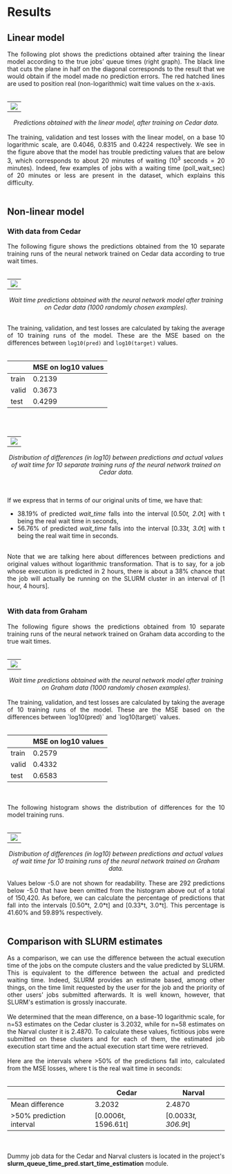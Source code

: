 # Results


## Linear model

<div align="justify">
The following plot shows the predictions obtained after training the linear model according to the true jobs’ queue times (right graph). The black line that cuts the plane in half on the diagonal corresponds to the result that we would obtain if the model made no prediction errors. The red hatched lines are used to position real (non-logarithmic) wait time values on the x-axis.
<br></br>
<div align="center">
 <table>
  <tr>
   <td><img src="../results/plots/predictions_plot_all_linear.png">
   </td>
  </tr>
 </table>
 <i>Predictions obtained with the linear model, after training on Cedar data.
 </i>
</div>
<br>
The training, validation and test losses with the linear model, on a base 10 logarithmic scale, are 0.4046, 0.8315 and 0.4224 respectively. We see in the figure above that the model has trouble predicting values that are below 3, which corresponds to about 20 minutes of waiting (10<sup>3</sup> seconds = 20 minutes). Indeed, few examples of jobs with a waiting time (poll_wait_sec) of 20 minutes or less are present in the dataset, which explains this difficulty.
<br></br>
</div>

## Non-linear model


### With data from Cedar

<div align="justify">The following figure shows the predictions obtained from the 10 separate training runs of the neural network trained on Cedar data according to true wait times.
<br></br>
<div align="center">
 <table>
  <tr>
   <td><img src="../results/plots/predictions_plot_1000_7NN.png">
   </td>
  </tr>
 </table>
 <i>Wait time predictions obtained with the neural network model after training on Cedar data (1000 randomly chosen examples).
 </i>
</div>
<br>

The training, validation, and test losses are calculated by taking the average of 10 training runs of the model. These are the MSE based on the differences between `log10(pred)` and `log10(target)` values.
<br><br>
<div align="center">
 
| | MSE on log10 values |
|-|---------------------|
|train| 0.2139 |
|valid| 0.3673 |
|test|  0.4299 |

</div>
<br></br>
<div align="center">
 <table>
  <tr>
   <td><img src="../results/plots/error_distribution_7NN.png">
   </td>
  </tr>
 </table>
 <i>Distribution of differences (in log10) between predictions and actual values of wait time for 10 separate training runs
 of the neural network trained on Cedar data.
 </i>
</div>
<br><br>

If we express that in terms of our original units of time, we have that:

- 38.19% of predicted *wait_time* falls into the interval [0.50*t, 2.0*t] with t being the real wait time in seconds,
- 56.76% of predicted *wait_time* falls into the interval [0.33*t, 3.0*t] with t being the real wait time in seconds.

<br>
Note that we are talking here about differences between predictions and original values without logarithmic transformation. That is to say, for a job whose execution is predicted in 2 hours, there is about a 38% chance that the job will actually be running on the SLURM cluster in an interval of [1 hour, 4 hours].
<br><br>
</div>

### With data from Graham

<div align="justify">The following figure shows the predictions obtained from 10 separate training runs of the neural network trained on Graham data according to the true wait times.
<br><br>
<div align="center">
 <table>
  <tr>
   <td><img src="../results/plots/predictions_plot_1000_6NN.png">
   </td>
  </tr>
 </table>
 <i>Wait time predictions obtained with the neural network model after training on Graham data (1000 randomly chosen examples).
 </i>
</div>
<br>
The training, validation, and test losses are calculated by taking the average of 10 training runs of the model. These are the MSE based on the differences between `log10(pred)` and `log10(target)` values.
<br><br>
<div align="center">
 
| | MSE on log10 values |
|-|---------------------|
|train| 0.2579 |
|valid| 0.4332 |
|test|  0.6583 |

</div>
<br></br>
The following histogram shows the distribution of differences for the 10 model training runs.
<br><br>
<div align="center">
 <table>
  <tr>
   <td><img src="../results/plots/error_distribution_6NN.png">
   </td>
  </tr>
 </table>
 <i>Distribution of differences (in log10) between predictions and actual values of wait time for 10 training runs of the neural network trained on Graham data.
 </i>
</div>
<br>
Values below -5.0 are not shown for readability. These are 292 predictions below -5.0 that have been omitted from the histogram above out of a total of 150,420. As before, we can calculate the percentage of predictions that fall into the intervals [0.50*t, 2.0*t] and [0.33*t, 3.0*t]. This percentage is 41.60% and 59.89% respectively.
<br><br>
</div>

## Comparison with SLURM estimates

<div align="justify">As a comparison, we can use the difference between the actual execution time of the jobs on the compute clusters and the value predicted by SLURM. This is equivalent to the difference between the actual and predicted waiting time. Indeed, SLURM provides an estimate based, among other things, on the time limit requested by the user for the job and the priority of other users’ jobs submitted afterwards. It is well known, however, that SLURM's estimation is grossly inaccurate.
<br></br>
We determined that the mean difference, on a base-10 logarithmic scale, for n=53 estimates on the Cedar cluster is 3.2032, while for n=58 estimates on the Narval cluster it is 2.4870. To calculate these values, fictitious jobs were submitted on these clusters and for each of them, the estimated job execution start time and the actual execution start time were retrieved.
<br></br>
Here are the intervals where >50% of the predictions fall into, calculated from the MSE losses, where t is the real wait time in seconds:
<br></br>
<div align="center">

| | Cedar | Narval |
|-|-------|--------|
|Mean difference| 3.2032 | 2.4870 |
|>50% prediction interval| [0.0006t, 1596.61t] | [0.0033*t, 306.9*t] |

</div>
<br></br>
Dummy job data for the Cedar and Narval clusters is located in the project's <b>slurm_queue_time_pred.start_time_estimation</b> module.
</div>
